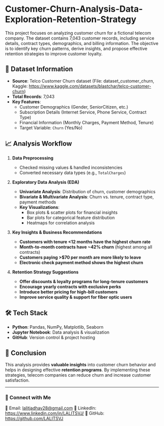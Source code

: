 # Customer-Churn-Analysis-Data-Exploration-Retention-Strategy
This project focuses on analyzing customer churn for a fictional telecom company. The dataset contains 7,043 customer records, including service details, contract types, demographics, and billing information. The objective is to identify key churn patterns, derive insights, and propose effective retention strategies to improve customer loyalty.

## 📂 Dataset Information
- **Source**: Telco Customer Churn dataset (File: dataset_customer_churn, Kaggle: https://www.kaggle.com/datasets/blastchar/telco-customer-churn)
- **Total Records**: 7,043
- **Key Features**:
  - Customer Demographics (Gender, SeniorCitizen, etc.)
  - Subscription Details (Internet Service, Phone Service, Contract Type)
  - Financial Information (Monthly Charges, Payment Method, Tenure)
  - Target Variable: `Churn` (Yes/No)

## 📈 Analysis Workflow
1. **Data Preprocessing**
   - Checked missing values & handled inconsistencies
   - Converted necessary data types (e.g., `TotalCharges`)
   
2. **Exploratory Data Analysis (EDA)**
   - **Univariate Analysis**: Distribution of churn, customer demographics
   - **Bivariate & Multivariate Analysis**: Churn vs. tenure, contract type, payment methods
   - **Key Visualizations**:
     - Box plots & scatter plots for financial insights
     - Bar plots for categorical feature distribution
     - Heatmaps for correlation analysis
   
3. **Key Insights & Business Recommendations**
   - **Customers with tenure <12 months have the highest churn rate**
   - **Month-to-month contracts have ~42% churn** (highest among all contracts)
   - **Customers paying >$70 per month are more likely to leave**
   - **Electronic check payment method shows the highest churn**
   
4. **Retention Strategy Suggestions**
   - **Offer discounts & loyalty programs for long-tenure customers**
   - **Encourage yearly contracts with exclusive perks**
   - **Introduce better pricing for high-bill customers**
   - **Improve service quality & support for fiber optic users**

## 🛠️ Tech Stack
- **Python**: Pandas, NumPy, Matplotlib, Seaborn
- **Jupyter Notebook**: Data analysis & visualization
- **GitHub**: Version control & project hosting

## 📜 Conclusion
This analysis provides **valuable insights** into customer churn behavior and helps in designing effective **retention programs**. By implementing these strategies, telecom companies can reduce churn and increase customer satisfaction.

---
### 🔗 Connect with Me
📧 Email: lalitjadhav28@gmail.com
🔗 LinkedIn: https://www.linkedin.com/in/LALITSVJ/
📁 GitHub: https://github.com/LALITSVJ
